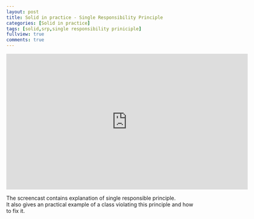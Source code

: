 ```yaml
---
layout: post
title: Solid in practice - Single Responsibility Principle
categories: [Solid in practice]
tags: [solid,srp,single responsibility priniciple]
fullview: true
comments: true
---
```


<iframe width="640" height="360" src="https://www.youtube.com/embed/9XY7ijQuo8A" frameborder="0" allowfullscreen></iframe>

The screencast contains explanation of single responsible principle.  
It also gives an practical example of a class violating this principle and how to fix it.
